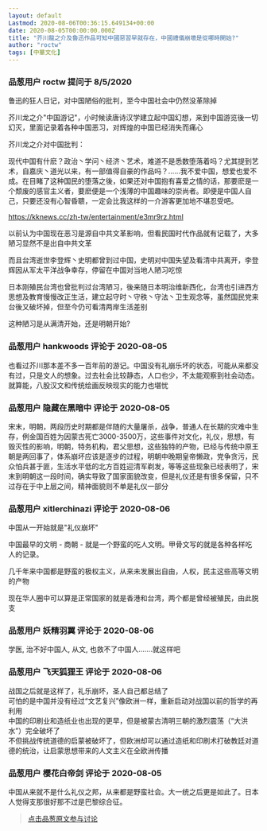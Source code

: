 ```yaml
---
layout: default
Lastmod: 2020-08-06T00:36:15.649134+00:00
date: 2020-08-05T00:00:00.000Z
title: "芥川龍之介及魯迅作品可知中國惡習早就存在，中國禮儀崩壞是從哪時開始?"
author: "roctw"
tags: [中華文化]
---
```



### 品葱用户 **roctw** 提问于 8/5/2020
    
鲁迅的狂人日记，对中国陋俗的批判，至今中国社会中仍然没革除掉  
  
芥川龙之介"中国游记"，小时候读唐诗汉学建立起中国幻想，来到中国游览後一切幻灭，里面记录着各种中国恶习，对辉煌的中国已经消失而痛心  
  
芥川龙之介对中国批判：  
  
现代中国有什麽？政治丶学问丶经济丶艺术，难道不是悉数堕落着吗？尤其提到艺术，自嘉庆丶道光以来，有一部值得自豪的作品吗？……我不爱中国，想爱也爱不成。在目睹了这种国民的堕落之後，如果还对中国抱有喜爱之情的话，那要麽是一个颓废的感官主义者，要麽便是一个浅薄的中国趣味的崇尚者。即便是中国人自己，只要还没有心智昏聩，一定会比我这样的一介游客更加地不堪忍受吧。  
  
https://kknews.cc/zh-tw/entertainment/e3mr9rz.html  
  
以前认为中国现在恶习是源自中共文革影响，但看民国时代作品就有记载了，大多陋习显然不是出自中共文革  
  
而且台湾逝世李登辉丶史明都曾到过中国，史明对中国失望及看清中共离开，李登辉因从军太平洋战争幸存，停留在中国对当地人陋习吃惊  
  
日本刚殖民台湾也曾批判过台湾陋习，後来随日本明治维新西化，台湾也引进西方思想及教育慢慢改正生活，建立起守时丶守秩丶守法丶卫生观念等，虽然国民党来台後又破坏掉，但至今仍可看清两岸生活差别  
  
这种陋习是从满清开始，还是明朝开始?
    
                

### 品葱用户 **hankwoods** 评论于 2020-08-05
        
也看过芥川那本差不多一百年前的游记。中国没有礼崩乐坏的状态，可能从来都没有过，只是文人的想象。过去社会比较静态，人口也少，不太能观察到社会动态。就算能，八股汉文和传统绘画反映现实的能力也堪忧
        
                

### 品葱用户 **隐藏在黑暗中** 评论于 2020-08-05
        
宋末，明朝，两段历史时期都是伴随的大量屠杀，战争，普通人在长期的灾难中生存，例金国百姓为因蒙古死亡3000-3500万，这些事件对文化，礼仪，思想，有毁灭性的影响，明朝，特务机构，君父思想，这些独特的产物，已经与传统中原王朝是两回事了，体系崩坏应该是逐步的过程，明朝中晚期皇帝懒政，党争贪污，民众怕兵甚于匪，生活水平低的北方百姓迎清军剃发，等等这些现象已经表明了，宋末到明朝这一段时间，确实导致了国家面貌改变，但是礼仪还是有很多保留，只不过存在于中上层之间，精神面貌则不单是礼仪一部分
        
                

### 品葱用户 **xitlerchinazi** 评论于 2020-08-06
        
中国从一开始就是"礼仪崩坏"  
  
中国最早的文明 - 商朝 - 就是一个野蛮的吃人文明。甲骨文写的就是各种各样吃人的记录。  
  
几千年来中国都是野蛮的极权主义，从来未发展出自由，人权，民主这些高等文明的产物  
  
现在华人圈中可以算是正常国家的就是香港和台湾，两个都是曾经被殖民，由此脱支
        
                

### 品葱用户 **妖精羽翼** 评论于 2020-08-06
        
学医, 治不好中国人, 从文, 也救不了中国人.......就这样吧
        
                

### 品葱用户 **飞天狐狸王** 评论于 2020-08-06
        
战国之后就是这样了，礼乐崩坏，圣人自己都总结了  
可怕的是中国并没有经过“文艺复兴”像欧洲一样，重新启动对战国以前的哲学的再利用  
中国的印刷业和造纸业也出现的更早，但是被蒙古清明三朝的激烈震荡（“大洪水”）完全破坏了  
不但挑战传统道德的启蒙被破坏了，但欧洲却可以通过造纸和印刷术打破教廷对道德的统治，让启蒙思想带来的人文主义在全欧洲传播
        
                

### 品葱用户 **樱花白帝剑** 评论于 2020-08-05
        
中国从来就不是什么礼仪之邦，从来都是野蛮社会。大一统之后更是如此了。日本人觉得支那很好那不过是巴黎综合征。
        
                





> [点击品葱原文参与讨论](https://pincong.rocks/question/29437)

